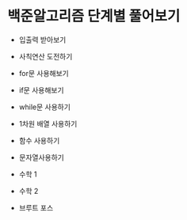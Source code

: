 # 백준알고리즘 단계별 풀어보기

- 입출력 받아보기

- 사칙연산 도전하기

- for문 사용해보기

- if문 사용해보기

- while문 사용하기

- 1차원 배열 사용하기

- 함수 사용하기

- 문자열사용하기

- 수학 1

- 수학 2

- 브루트 포스

  